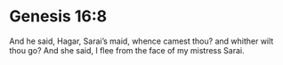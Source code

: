 # Genesis 16:8

And he said, Hagar, Sarai’s maid, whence camest thou? and whither wilt thou go? And she said, I flee from the face of my mistress Sarai.